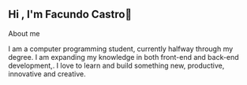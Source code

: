 ## Hi , I'm Facundo Castro👋

About me

I am a computer programming student, currently halfway through my degree. I am expanding my knowledge in both front-end and back-end development,. I love to learn and build something new, productive, innovative and creative.

<!--
**facusl98/facusl98** is a ✨ _special_ ✨ repository because its `README.md` (this file) appears on your GitHub profile.

Here are some ideas to get you started:

- 🔭 I’m currently working on ...
- 🌱 I’m currently learning ...
- 👯 I’m looking to collaborate on ...
- 🤔 I’m looking for help with ...
- 💬 Ask me about ...
- 📫 How to reach me: ...
- 😄 Pronouns: ...
- ⚡ Fun fact: ...
-->
